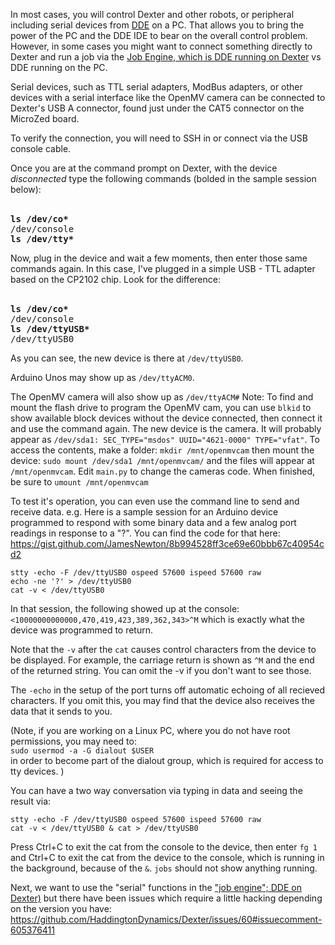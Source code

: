 In most cases, you will control Dexter and other robots, or peripheral including serial devices from [DDE](dde) on a PC. That allows you to bring the power of the PC and the DDE IDE to bear on the overall control problem. However, in some cases you might want to connect something directly to Dexter and run a job via the [Job Engine, which is DDE running on Dexter](DDE#job-engine-on-dexter) vs DDE running on the PC. 

Serial devices, such as TTL serial adapters, ModBus adapters, or other devices with a serial interface like the OpenMV camera can be connected to Dexter's USB A connector, found just under the CAT5 connector on the MicroZed board. 

To verify the connection, you will need to SSH in or connect via the USB console cable.

Once you are at the command prompt on Dexter, with the device _disconnected_ type the following commands (bolded in the sample session below):

<br><tt><B>ls /dev/co*</B></tt>
<br><tt>/dev/console</tt>
<br><tt><B>ls /dev/tty*</B></tt>

Now, plug in the device and wait a few moments, then enter those same commands again. In this case, I've plugged in a simple USB - TTL adapter based on the CP2102 chip. Look for the difference:

<br><tt><B>ls /dev/co*</B></tt>
<br><tt>/dev/console</tt>
<br><tt><B>ls /dev/ttyUSB*</B></tt>
<br><tt>/dev/ttyUSB0</tt>

As you can see, the new device is there at `/dev/ttyUSB0`. 

Arduino Unos may show up as `/dev/ttyACM0`.

The OpenMV camera will also show up as `/dev/ttyACM#` Note: To find and mount the flash drive to program the OpenMV cam, you can use `blkid` to show available block devices without the device connected, then connect it and use the command again. The new device is the camera. It will probably appear as `/dev/sda1: SEC_TYPE="msdos" UUID="4621-0000" TYPE="vfat"`. To access the contents, make a folder: `mkdir /mnt/openmvcam` then mount the device: `sudo mount /dev/sda1 /mnt/openmvcam/` and the files will appear at `/mnt/openmvcam`. Edit `main.py` to change the cameras code. When finished, be sure to `umount /mnt/openmvcam`

To test it's operation, you can even use the command line to send and receive data. e.g. Here is a sample session for an Arduino device programmed to respond with some binary data and a few analog port readings in response to a "?". You can find the code for that here: 
https://gist.github.com/JamesNewton/8b994528ff3ce69e60bbb67c40954cd2

````
stty -echo -F /dev/ttyUSB0 ospeed 57600 ispeed 57600 raw
echo -ne '?' > /dev/ttyUSB0
cat -v < /dev/ttyUSB0
````
In that session, the following showed up at the console:
`<10000000000000,470,419,423,389,362,343>^M`
which is exactly what the device was programmed to return. 

Note that the `-v` after the `cat` causes control characters from the device to be displayed. For example, the carriage return is shown as `^M` and the end of the returned string. You can omit the -v if you don't want to see those. 

The `-echo` in the setup of the port turns off automatic echoing of all recieved characters. If you omit this, you may find that the device also receives the data that it sends to you. 

(Note, if you are working on a Linux PC, where you do not have root permissions, you may need to:
<BR>`sudo usermod -a -G dialout $USER`
<br> in order to become part of the dialout group, which is required for access to tty devices. )

You can have a two way conversation via typing in data and seeing the result via:

````
stty -echo -F /dev/ttyUSB0 ospeed 57600 ispeed 57600 raw
cat -v < /dev/ttyUSB0 & cat > /dev/ttyUSB0
````
Press Ctrl+C to exit the cat from the console to the device, then enter `fg 1` and Ctrl+C to exit the cat from the device to the console, which is running in the background, because of the `&`. `jobs` should not show anything running.

Next, we want to use the "serial" functions in the ["job engine"; DDE on Dexter)](DDE#job-engine-on-dexter) but there have been issues which require a little hacking depending on the version you have:<br>
https://github.com/HaddingtonDynamics/Dexter/issues/60#issuecomment-605376411